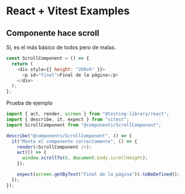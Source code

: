 # React + Vitest Examples

## Componente hace scroll

Sí, es el más básico de todos pero de malas.

```javascript
const ScrollComponent = () => {
  return (
    <div style={{ height: "200vh" }}>
      <p id="final">Final de la página</p>
    </div>
  );
};
```

Prueba de ejemplo

```javascript
import { act, render, screen } from "@testing-library/react";
import { describe, it, expect } from "vitest";
import ScrollComponent from "@components/ScrollComponent";

describe("@components/ScrollComponent", () => {
  it("Monta el componente correctamente", () => {
    render(<ScrollComponent />);
    act(() => {
      window.scrollTo(0, document.body.scrollHeight);
    });

    expect(screen.getByText("Final de la página")).toBeDefined();
  });
});
```
